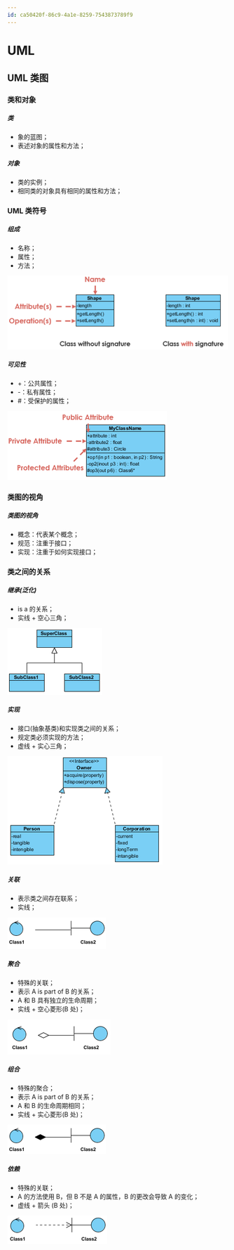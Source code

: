```yaml
---
id: ca50420f-86c9-4a1e-8259-7543873789f9
---
```


# UML

## UML 类图

### 类和对象

##### 类

- 象的蓝图；
- 表述对象的属性和方法；

##### 对象

- 类的实例；
- 相同类的对象具有相同的属性和方法；

### UML 类符号

##### 组成

- 名称；
- 属性；
- 方法；

![组成](./images/2023-07-05-14-36-05.png)

##### 可见性

- +：公共属性；
- -：私有属性；
- \#：受保护的属性；

![可见性](./images/2023-07-05-14-38-26.png)

### 类图的视角

##### 类图的视角

- 概念：代表某个概念；
- 规范：注重于接口；
- 实现：注重于如何实现接口；

### 类之间的关系

##### 继承(泛化)

- is a 的关系；
- 实线 + 空心三角；

![继承](./images/2023-07-05-14-40-24.png)

##### 实现

- 接口(抽象基类)和实现类之间的关系；
- 规定类必须实现的方法；
- 虚线 + 实心三角；

![实现](./images/2023-07-05-14-52-56.png)

##### 关联

- 表示类之间存在联系；
- 实线；

![关联](./images/2023-07-05-14-44-14.png)

##### 聚合

- 特殊的关联；
- 表示 A is part of B 的关系；
- A 和 B 具有独立的生命周期；
- 实线 + 空心菱形(B 处)；

![聚合](./images/2023-07-05-14-45-48.png)

##### 组合

- 特殊的聚合；
- 表示 A is part of B 的关系；
- A 和 B 的生命周期相同；
- 实线 + 实心菱形(B 处)；

![组合](./images/2023-07-05-14-47-48.png)

##### 依赖

- 特殊的关联；
- A 的方法使用 B，但 B 不是 A 的属性，B 的更改会导致 A 的变化；
- 虚线 + 箭头 (B 处)；

![依赖](./images/2023-07-05-14-49-34.png)
